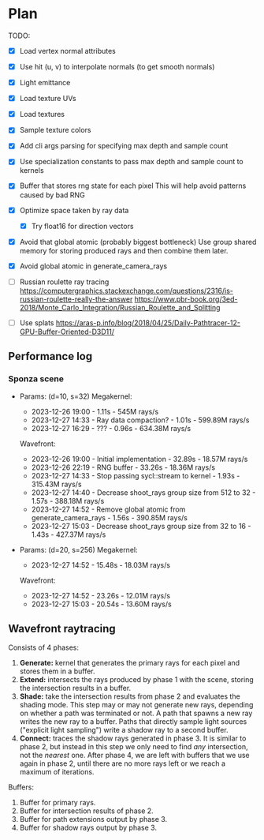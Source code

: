 # Plan

TODO:
- [x] Load vertex normal attributes
- [x] Use hit (u, v) to interpolate normals (to get smooth normals)
- [x] Light emittance
- [x] Load texture UVs
- [x] Load textures
- [x] Sample texture colors

- [x] Add cli args parsing for specifying max depth and sample count
- [x] Use specialization constants to pass max depth and sample count to kernels

- [x] Buffer that stores rng state for each pixel
      This will help avoid patterns caused by bad RNG
- [x] Optimize space taken by ray data
    - [x] Try float16 for direction vectors
- [x] Avoid that global atomic (probably biggest bottleneck)
      Use group shared memory for storing produced rays and then combine them later.

- [x] Avoid global atomic in generate_camera_rays

- [ ] Russian roulette ray tracing
      https://computergraphics.stackexchange.com/questions/2316/is-russian-roulette-really-the-answer
      https://www.pbr-book.org/3ed-2018/Monte_Carlo_Integration/Russian_Roulette_and_Splitting
- [ ] Use splats
      https://aras-p.info/blog/2018/04/25/Daily-Pathtracer-12-GPU-Buffer-Oriented-D3D11/

## Performance log

### Sponza scene

- Params: (d=10, s=32)
    Megakernel:
    - 2023-12-26 19:00 - 1.11s - 545M rays/s
    - 2023-12-27 14:33 - Ray data compaction? - 1.01s - 599.89M rays/s
    - 2023-12-27 16:29 - ??? - 0.96s - 634.38M rays/s

    Wavefront:
    - 2023-12-26 19:00 - Initial implementation - 32.89s - 18.57M rays/s
    - 2023-12-26 22:19 - RNG buffer - 33.26s - 18.36M rays/s
    - 2023-12-27 14:33 - Stop passing sycl::stream to kernel - 1.93s - 315.43M rays/s
    - 2023-12-27 14:40 - Decrease shoot_rays group size from 512 to 32 - 1.57s - 388.18M rays/s
    - 2023-12-27 14:52 - Remove global atomic from generate_camera_rays - 1.56s - 390.85M rays/s
    - 2023-12-27 15:03 - Decrease shoot_rays group size from 32 to 16 - 1.43s - 427.37M rays/s

- Params: (d=20, s=256)
    Megakernel:
    - 2023-12-27 14:52 - 15.48s - 18.03M rays/s

    Wavefront:
    - 2023-12-27 14:52 - 23.26s - 12.01M rays/s
    - 2023-12-27 15:03 - 20.54s - 13.60M rays/s

## Wavefront raytracing

Consists of 4 phases:
1. **Generate:** kernel that generates the primary rays for each pixel and stores them in a buffer.
2. **Extend:** intersects the rays produced by phase 1 with the scene, storing the intersection results in a buffer.
3. **Shade:** take the intersection results from phase 2 and evaluates the shading mode.
   This step may or may not generate new rays, depending on whether a path was terminated or not.
   A path that spawns a new ray writes the new ray to a buffer.
   Paths that directly sample light sources ("explicit light sampling") write a shadow ray to a second buffer.
4. **Connect:** traces the shadow rays generated in phase 3. It is similar to phase 2, but instead in this step
   we only need to find *any* intersection, not the *nearest* one.
   After phase 4, we are left with buffers that we use again in phase 2, until there are no more rays left or we
   reach a maximum of iterations.

Buffers:
1. Buffer for primary rays.
2. Buffer for intersection results of phase 2.
3. Buffer for path extensions output by phase 3.
4. Buffer for shadow rays output by phase 3.
